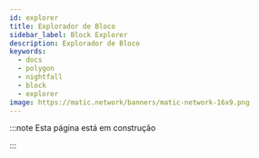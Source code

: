 ```yaml
---
id: explorer
title: Explorador de Bloco
sidebar_label: Block Explorer
description: Explorador de Bloco
keywords:
  - docs
  - polygon
  - nightfall
  - block
  - explorer
image: https://matic.network/banners/matic-network-16x9.png
---
```


:::note Esta página está em construção

:::


